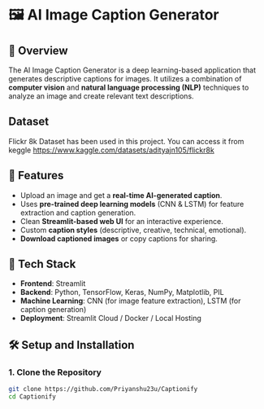 # 🖼️ AI Image Caption Generator

## 📌 Overview
The AI Image Caption Generator is a deep learning-based application that generates descriptive captions for images. It utilizes a combination of **computer vision** and **natural language processing (NLP)** techniques to analyze an image and create relevant text descriptions.

## Dataset
Flickr 8k Dataset has been used in this project. You can access it from keggle https://www.kaggle.com/datasets/adityajn105/flickr8k

## 🚀 Features
- Upload an image and get a **real-time AI-generated caption**.
- Uses **pre-trained deep learning models** (CNN & LSTM) for feature extraction and caption generation.
- Clean **Streamlit-based web UI** for an interactive experience.
- Custom **caption styles** (descriptive, creative, technical, emotional).
- **Download captioned images** or copy captions for sharing.

## 🔧 Tech Stack
- **Frontend**: Streamlit  
- **Backend**: Python, TensorFlow, Keras, NumPy, Matplotlib, PIL  
- **Machine Learning**: CNN (for image feature extraction), LSTM (for caption generation)  
- **Deployment**: Streamlit Cloud / Docker / Local Hosting  

## 🛠️ Setup and Installation

### **1. Clone the Repository**
```sh
git clone https://github.com/Priyanshu23u/Captionify
cd Captionify
